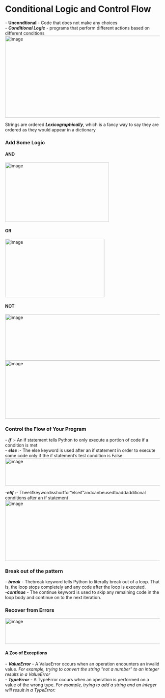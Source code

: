 <h1>Conditional Logic and Control Flow</h1>
- <b>Uncondtional</b> - Code that does not make any choices <br>
- <b><i>Conditional Logic</i></b> - programs that perform different actions based on different conditions <br>

<img width="646" height="266" alt="image" src="https://github.com/user-attachments/assets/12890522-9981-4f56-88d0-2306601ce796" />

Strings are ordered <b><i>Lexicographically</i></b>, which is a fancy way to say they are ordered as they would appear in a dictionary
<p>
  <h3>Add Some Logic</h3>
  <h4> AND</h4>
  <img width="338" height="193" alt="image" src="https://github.com/user-attachments/assets/d6941ebb-9a36-4215-97d7-296d7ab7f37e" />

<h4>OR</h4>
<img width="323" height="190" alt="image" src="https://github.com/user-attachments/assets/5616dbba-8ea4-4c1e-8d5f-dc83f0635969" />

<h4>NOT</h4>
<img width="577" height="150" alt="image" src="https://github.com/user-attachments/assets/a978c1b9-983c-4392-8a43-f2407e7ecdd1" /> <br>

<img width="507" height="190" alt="image" src="https://github.com/user-attachments/assets/8a855efd-d4fe-4515-b94c-1ba7f7b3dc48" />

</p>
<p>
  <h3>Control the Flow of Your Program</h3>
  - <b><i>if</i></b> :- An if statement tells Python to only execute a portion of code if a condition is met <br>
  - <b><i>else</i></b> :- The else keyword is used after an if statement in order to execute some code only if the if statement’s test condition is False <br>
  <img width="676" height="89" alt="image" src="https://github.com/user-attachments/assets/6ddb1bf8-f3ca-4f4d-bd0a-9444e2549202" /> <br>

  -<b><i>elif</i></b> :- Theelifkeywordisshortfor“elseif”andcanbeusedtoaddadditional
 conditions after an if statement <br>
  <img width="679" height="197" alt="image" src="https://github.com/user-attachments/assets/983edfe3-5867-4d5b-96b0-33c68472fa47" />

</p>
<p>
  <h3>Break out of the pattern</h3>
  - <b><i>break</i></b> - Thebreak keyword tells Python to literally break out of a loop. That is, the loop stops completely and any code after the loop is executed. <br>
  -<b><i>continue</i></b> - The continue keyword is used to skip any remaining code in the loop body and continue on to the next iteration.
  
  <h3>Recover from Errors</h3>
  <img width="684" height="84" alt="image" src="https://github.com/user-attachments/assets/8ed750aa-ed6b-4650-a19c-1d362612b474" />

<h4>A Zoo of Exceptions</h4>
- <b><i>ValueError</i></b> - A ValueError occurs when an operation encounters an invalid value. <i> For example, trying to convert the string "not a number" to an integer results in a ValueError</i> <br>
- <b><i>TypeError</i></b> - A TypeError occurs when an operation is performed on a value of the wrong type. <i> For example, trying to add a string and an integer will result in a TypeError:</i> <br>
</p>

